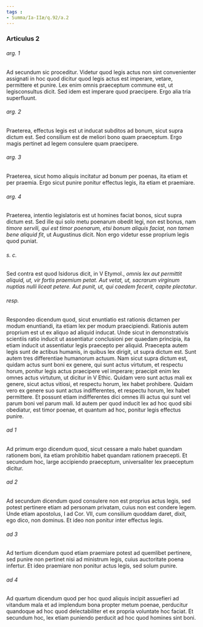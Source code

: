 ```yaml
---
tags : 
- Summa/Ia-IIæ/q.92/a.2
---
```


### Articulus 2

###### arg. 1
Ad secundum sic proceditur. Videtur quod legis actus non sint convenienter assignati in hoc quod dicitur quod legis actus est imperare, vetare, permittere et punire. Lex enim omnis praeceptum commune est, ut legisconsultus dicit. Sed idem est imperare quod praecipere. Ergo alia tria superfluunt.

###### arg. 2
Praeterea, effectus legis est ut inducat subditos ad bonum, sicut supra dictum est. Sed consilium est de meliori bono quam praeceptum. Ergo magis pertinet ad legem consulere quam praecipere.

###### arg. 3
Praeterea, sicut homo aliquis incitatur ad bonum per poenas, ita etiam et per praemia. Ergo sicut punire ponitur effectus legis, ita etiam et praemiare.

###### arg. 4
Praeterea, intentio legislatoris est ut homines faciat bonos, sicut supra dictum est. Sed ille qui solo metu poenarum obedit legi, non est bonus, nam *timore servili, qui est timor poenarum, etsi bonum aliquis faciat, non tamen bene aliquid fit*, ut Augustinus dicit. Non ergo videtur esse proprium legis quod puniat.

###### s. c.
Sed contra est quod Isidorus dicit, in V Etymol., *omnis lex aut permittit aliquid, ut, vir fortis praemium petat. Aut vetat, ut, sacrarum virginum nuptias nulli liceat petere. Aut punit, ut, qui caedem fecerit, capite plectatur*.

###### resp.
Respondeo dicendum quod, sicut enuntiatio est rationis dictamen per modum enuntiandi, ita etiam lex per modum praecipiendi. Rationis autem proprium est ut ex aliquo ad aliquid inducat. Unde sicut in demonstrativis scientiis ratio inducit ut assentiatur conclusioni per quaedam principia, ita etiam inducit ut assentiatur legis praecepto per aliquid. Praecepta autem legis sunt de actibus humanis, in quibus lex dirigit, ut supra dictum est. Sunt autem tres differentiae humanorum actuum. Nam sicut supra dictum est, quidam actus sunt boni ex genere, qui sunt actus virtutum, et respectu horum, ponitur legis actus praecipere vel imperare; praecipit enim lex omnes actus virtutum, ut dicitur in V Ethic. Quidam vero sunt actus mali ex genere, sicut actus vitiosi, et respectu horum, lex habet prohibere. Quidam vero ex genere suo sunt actus indifferentes, et respectu horum, lex habet permittere. Et possunt etiam indifferentes dici omnes illi actus qui sunt vel parum boni vel parum mali. Id autem per quod inducit lex ad hoc quod sibi obediatur, est timor poenae, et quantum ad hoc, ponitur legis effectus punire.

###### ad 1
Ad primum ergo dicendum quod, sicut cessare a malo habet quandam rationem boni, ita etiam prohibitio habet quandam rationem praecepti. Et secundum hoc, large accipiendo praeceptum, universaliter lex praeceptum dicitur.

###### ad 2
Ad secundum dicendum quod consulere non est proprius actus legis, sed potest pertinere etiam ad personam privatam, cuius non est condere legem. Unde etiam apostolus, I ad Cor. VII, cum consilium quoddam daret, dixit, ego dico, non dominus. Et ideo non ponitur inter effectus legis.

###### ad 3
Ad tertium dicendum quod etiam praemiare potest ad quemlibet pertinere, sed punire non pertinet nisi ad ministrum legis, cuius auctoritate poena infertur. Et ideo praemiare non ponitur actus legis, sed solum punire.

###### ad 4
Ad quartum dicendum quod per hoc quod aliquis incipit assuefieri ad vitandum mala et ad implendum bona propter metum poenae, perducitur quandoque ad hoc quod delectabiliter et ex propria voluntate hoc faciat. Et secundum hoc, lex etiam puniendo perducit ad hoc quod homines sint boni.


